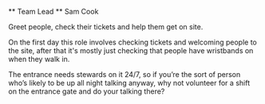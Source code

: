 ** Team Lead ** Sam Cook

Greet people, check their tickets and help them get on site.

On the first day this role involves checking tickets and welcoming people to the site, after that it's mostly just checking that people have wristbands on when they walk in.

The entrance needs stewards on it 24/7, so if you’re the sort of person who’s likely to be up all night talking anyway, why not volunteer for a shift on the entrance gate and do your talking there?
